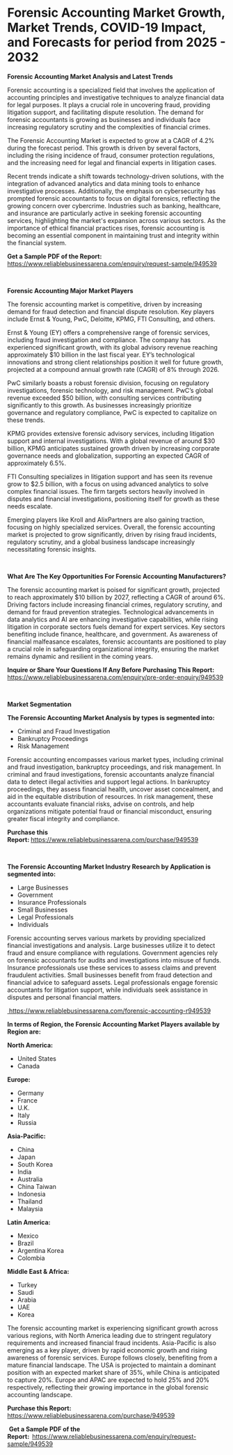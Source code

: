 <p><h1>Forensic Accounting Market Growth, Market Trends, COVID-19 Impact, and Forecasts for period from 2025 - 2032</h1></p><p><strong>Forensic Accounting Market Analysis and Latest Trends</strong></p>
<p><p>Forensic accounting is a specialized field that involves the application of accounting principles and investigative techniques to analyze financial data for legal purposes. It plays a crucial role in uncovering fraud, providing litigation support, and facilitating dispute resolution. The demand for forensic accountants is growing as businesses and individuals face increasing regulatory scrutiny and the complexities of financial crimes.</p><p>The Forensic Accounting Market is expected to grow at a CAGR of 4.2% during the forecast period. This growth is driven by several factors, including the rising incidence of fraud, consumer protection regulations, and the increasing need for legal and financial experts in litigation cases. </p><p>Recent trends indicate a shift towards technology-driven solutions, with the integration of advanced analytics and data mining tools to enhance investigative processes. Additionally, the emphasis on cybersecurity has prompted forensic accountants to focus on digital forensics, reflecting the growing concern over cybercrime. Industries such as banking, healthcare, and insurance are particularly active in seeking forensic accounting services, highlighting the market's expansion across various sectors. As the importance of ethical financial practices rises, forensic accounting is becoming an essential component in maintaining trust and integrity within the financial system.</p></p>
<p><strong>Get a Sample PDF of the Report:&nbsp;</strong> <a href="https://www.reliablebusinessarena.com/enquiry/request-sample/949539?utm_campaign=2189&utm_medium=2&utm_source=Github&utm_content=ia&utm_term=17042025&utm_id=forensic-accounting">https://www.reliablebusinessarena.com/enquiry/request-sample/949539</a></p>
<p>&nbsp;</p>
<p><strong>Forensic Accounting Major Market Players</strong></p>
<p><p>The forensic accounting market is competitive, driven by increasing demand for fraud detection and financial dispute resolution. Key players include Ernst & Young, PwC, Deloitte, KPMG, FTI Consulting, and others. </p><p>Ernst & Young (EY) offers a comprehensive range of forensic services, including fraud investigation and compliance. The company has experienced significant growth, with its global advisory revenue reaching approximately $10 billion in the last fiscal year. EY’s technological innovations and strong client relationships position it well for future growth, projected at a compound annual growth rate (CAGR) of 8% through 2026.</p><p>PwC similarly boasts a robust forensic division, focusing on regulatory investigations, forensic technology, and risk management. PwC’s global revenue exceeded $50 billion, with consulting services contributing significantly to this growth. As businesses increasingly prioritize governance and regulatory compliance, PwC is expected to capitalize on these trends.</p><p>KPMG provides extensive forensic advisory services, including litigation support and internal investigations. With a global revenue of around $30 billion, KPMG anticipates sustained growth driven by increasing corporate governance needs and globalization, supporting an expected CAGR of approximately 6.5%.</p><p>FTI Consulting specializes in litigation support and has seen its revenue grow to $2.5 billion, with a focus on using advanced analytics to solve complex financial issues. The firm targets sectors heavily involved in disputes and financial investigations, positioning itself for growth as these needs escalate.</p><p>Emerging players like Kroll and AlixPartners are also gaining traction, focusing on highly specialized services. Overall, the forensic accounting market is projected to grow significantly, driven by rising fraud incidents, regulatory scrutiny, and a global business landscape increasingly necessitating forensic insights.</p></p>
<p>&nbsp;</p>
<p><strong>What Are The Key Opportunities For Forensic Accounting Manufacturers?</strong></p>
<p><p>The forensic accounting market is poised for significant growth, projected to reach approximately $10 billion by 2027, reflecting a CAGR of around 6%. Driving factors include increasing financial crimes, regulatory scrutiny, and demand for fraud prevention strategies. Technological advancements in data analytics and AI are enhancing investigative capabilities, while rising litigation in corporate sectors fuels demand for expert services. Key sectors benefiting include finance, healthcare, and government. As awareness of financial malfeasance escalates, forensic accountants are positioned to play a crucial role in safeguarding organizational integrity, ensuring the market remains dynamic and resilient in the coming years.</p></p>
<p><strong>Inquire or Share Your Questions If Any Before Purchasing This Report:</strong> <a href="https://www.reliablebusinessarena.com/enquiry/pre-order-enquiry/949539?utm_campaign=2189&utm_medium=2&utm_source=Github&utm_content=ia&utm_term=17042025&utm_id=forensic-accounting">https://www.reliablebusinessarena.com/enquiry/pre-order-enquiry/949539</a></p>
<p>&nbsp;</p>
<p><strong>Market Segmentation</strong></p>
<p><strong>The Forensic Accounting Market Analysis by types is segmented into:</strong></p>
<p><ul><li>Criminal and Fraud Investigation</li><li>Bankruptcy Proceedings</li><li>Risk Management</li></ul></p>
<p><p>Forensic accounting encompasses various market types, including criminal and fraud investigation, bankruptcy proceedings, and risk management. In criminal and fraud investigations, forensic accountants analyze financial data to detect illegal activities and support legal actions. In bankruptcy proceedings, they assess financial health, uncover asset concealment, and aid in the equitable distribution of resources. In risk management, these accountants evaluate financial risks, advise on controls, and help organizations mitigate potential fraud or financial misconduct, ensuring greater fiscal integrity and compliance.</p></p>
<p><strong>Purchase this Report:&nbsp;</strong><a href="https://www.reliablebusinessarena.com/purchase/949539?utm_campaign=2189&utm_medium=2&utm_source=Github&utm_content=ia&utm_term=17042025&utm_id=forensic-accounting">https://www.reliablebusinessarena.com/purchase/949539</a></p>
<p>&nbsp;</p>
<p><strong>The Forensic Accounting Market Industry Research by Application is segmented into:</strong></p>
<p><ul><li>Large Businesses</li><li>Government</li><li>Insurance Professionals</li><li>Small Businesses</li><li>Legal Professionals</li><li>Individuals</li></ul></p>
<p><p>Forensic accounting serves various markets by providing specialized financial investigations and analysis. Large businesses utilize it to detect fraud and ensure compliance with regulations. Government agencies rely on forensic accountants for audits and investigations into misuse of funds. Insurance professionals use these services to assess claims and prevent fraudulent activities. Small businesses benefit from fraud detection and financial advice to safeguard assets. Legal professionals engage forensic accountants for litigation support, while individuals seek assistance in disputes and personal financial matters.</p></p>
<p><a href="https://www.reliablebusinessarena.com/forensic-accounting-r949539?utm_campaign=2189&utm_medium=2&utm_source=Github&utm_content=ia&utm_term=17042025&utm_id=forensic-accounting">&nbsp;https://www.reliablebusinessarena.com/forensic-accounting-r949539</a></p>
<p><strong>In terms of Region, the Forensic Accounting Market Players available by Region are:</strong></p>
<p>
    <p> <strong> North America: </strong>
        <ul>
            <li>United States</li>
            <li>Canada</li>
        </ul>
        </p> 
    <p> <strong> Europe: </strong>
        <ul>
            <li>Germany</li>
            <li>France</li>
            <li>U.K.</li>
            <li>Italy</li>
            <li>Russia</li>
        </ul>
        </p> 
    <p> <strong> Asia-Pacific: </strong>
        <ul>
            <li>China</li>
            <li>Japan</li>
            <li>South Korea</li>
            <li>India</li>
            <li>Australia</li>
            <li>China Taiwan</li>
            <li>Indonesia</li>
            <li>Thailand</li>
            <li>Malaysia</li>
        </ul>
        </p> 
    <p> <strong> Latin America: </strong>
        <ul>
            <li>Mexico</li>
            <li>Brazil</li>
            <li>Argentina Korea</li>
            <li>Colombia</li>
        </ul>
        </p> 
    <p> <strong> Middle East & Africa: </strong>
        <ul>
            <li>Turkey</li>
            <li>Saudi</li>
            <li>Arabia</li>
            <li>UAE</li>
            <li>Korea</li>
        </ul>
    </p>
    </p>
<p><p>The forensic accounting market is experiencing significant growth across various regions, with North America leading due to stringent regulatory requirements and increased financial fraud incidents. Asia-Pacific is also emerging as a key player, driven by rapid economic growth and rising awareness of forensic services. Europe follows closely, benefiting from a mature financial landscape. The USA is projected to maintain a dominant position with an expected market share of 35%, while China is anticipated to capture 20%. Europe and APAC are expected to hold 25% and 20% respectively, reflecting their growing importance in the global forensic accounting landscape.</p></p>
<p><strong>Purchase this Report: </strong><a href="https://www.reliablebusinessarena.com/purchase/949539?utm_campaign=2189&utm_medium=2&utm_source=Github&utm_content=ia&utm_term=17042025&utm_id=forensic-accounting">https://www.reliablebusinessarena.com/purchase/949539</a></p>
<p>&nbsp;<strong>Get a Sample PDF of the Report:&nbsp;&nbsp;</strong><a href="https://www.reliablebusinessarena.com/enquiry/request-sample/949539?utm_campaign=2189&utm_medium=2&utm_source=Github&utm_content=ia&utm_term=17042025&utm_id=forensic-accounting">https://www.reliablebusinessarena.com/enquiry/request-sample/949539</a></p>
<p><strong></strong></p>
<p><p></p><p></p><p></p></p>